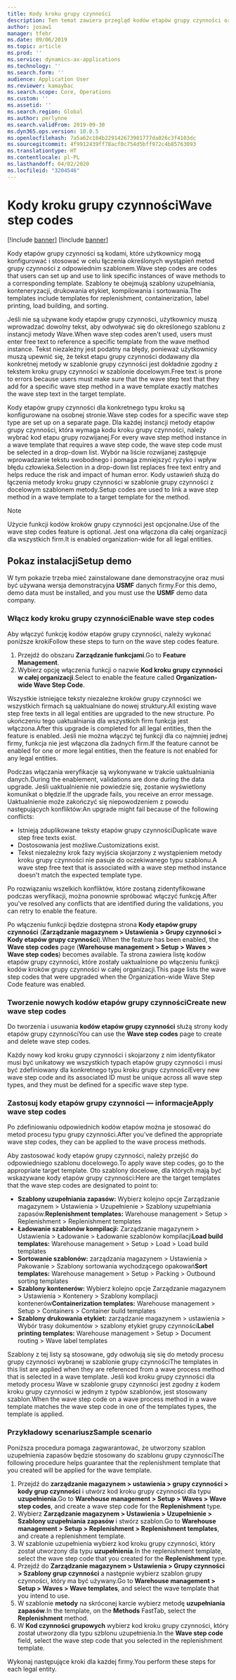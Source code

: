 ```yaml
---
title: Kody kroku grupy czynności
description: Ten temat zawiera przegląd kodów etapów grupy czynności oraz sposobu ich używania.
author: josaw1
manager: tfehr
ms.date: 09/06/2019
ms.topic: article
ms.prod: ''
ms.service: dynamics-ax-applications
ms.technology: ''
ms.search.form: ''
audience: Application User
ms.reviewer: kamaybac
ms.search.scope: Core, Operations
ms.custom: ''
ms.assetid: ''
ms.search.region: Global
ms.author: perlynne
ms.search.validFrom: 2019-09-30
ms.dyn365.ops.version: 10.0.5
ms.openlocfilehash: 7a5a62c184b229142673981777da026c3f4103dc
ms.sourcegitcommit: 4f9912439ff78acf0c754d5bff972c4b85763093
ms.translationtype: HT
ms.contentlocale: pl-PL
ms.lasthandoff: 04/02/2020
ms.locfileid: "3204546"
---
```

# <a name="wave-step-codes"></a><span data-ttu-id="7a445-103">Kody kroku grupy czynności</span><span class="sxs-lookup"><span data-stu-id="7a445-103">Wave step codes</span></span>

[!include [banner](../includes/preview-banner.md)]
[!include [banner](../includes/banner.md)]

<span data-ttu-id="7a445-104">Kody etapów grupy czynności są kodami, które użytkownicy mogą konfigurować i stosować w celu łączenia określonych wystąpień metod grupy czynności z odpowiednim szablonem.</span><span class="sxs-lookup"><span data-stu-id="7a445-104">Wave step codes are codes that users can set up and use to link specific instances of wave methods to a corresponding template.</span></span> <span data-ttu-id="7a445-105">Szablony te obejmują szablony uzupełniania, konteneryzacji, drukowania etykiet, kompilowania i sortowania.</span><span class="sxs-lookup"><span data-stu-id="7a445-105">The templates include templates for replenishment, containerization, label printing, load building, and sorting.</span></span>

<span data-ttu-id="7a445-106">Jeśli nie są używane kody etapów grupy czynności, użytkownicy muszą wprowadzać dowolny tekst, aby odwoływać się do określonego szablonu z instancji metody Wave.</span><span class="sxs-lookup"><span data-stu-id="7a445-106">When wave step codes aren't used, users must enter free text to reference a specific template from the wave method instance.</span></span> <span data-ttu-id="7a445-107">Tekst niezależny jest podatny na błędy, ponieważ użytkownicy muszą upewnić się, że tekst etapu grupy czynności dodawany dla konkretnej metody w szablonie grupy czynności jest dokładnie zgodny z tekstem kroku grupy czynności w szablonie docelowym.</span><span class="sxs-lookup"><span data-stu-id="7a445-107">Free text is prone to errors because users must make sure that the wave step text that they add for a specific wave step method in a wave template exactly matches the wave step text in the target template.</span></span>

<span data-ttu-id="7a445-108">Kody etapów grupy czynności dla konkretnego typu kroku są konfigurowane na osobnej stronie.</span><span class="sxs-lookup"><span data-stu-id="7a445-108">Wave step codes for a specific wave step type are set up on a separate page.</span></span> <span data-ttu-id="7a445-109">Dla każdej instancji metody etapów grupy czynności, która wymaga kodu kroku grupy czynności, należy wybrać kod etapu grupy rozwijanej.</span><span class="sxs-lookup"><span data-stu-id="7a445-109">For every wave step method instance in a wave template that requires a wave step code, the wave step code must be selected in a drop-down list.</span></span> <span data-ttu-id="7a445-110">Wybór na liście rozwijanej zastępuje wprowadzanie tekstu swobodnego i pomaga zmniejszyć ryzyko i wpływ błędu człowieka.</span><span class="sxs-lookup"><span data-stu-id="7a445-110">Selection in a drop-down list replaces free text entry and helps reduce the risk and impact of human error.</span></span> <span data-ttu-id="7a445-111">Kody ustawień służą do łączenia metody kroku grupy czynności w szablonie grupy czynności z docelowym szablonem metody.</span><span class="sxs-lookup"><span data-stu-id="7a445-111">Setup codes are used to link a wave step method in a wave template to a target template for the method.</span></span>

> [!NOTE]
> <span data-ttu-id="7a445-112">Użycie funkcji kodów kroków grupy czynności jest opcjonalne.</span><span class="sxs-lookup"><span data-stu-id="7a445-112">Use of the wave step codes feature is optional.</span></span> <span data-ttu-id="7a445-113">Jest ona włączona dla całej organizacji dla wszystkich firm.</span><span class="sxs-lookup"><span data-stu-id="7a445-113">It is enabled organization-wide for all legal entities.</span></span>

## <a name="setup-demo"></a><span data-ttu-id="7a445-114">Pokaz instalacji</span><span class="sxs-lookup"><span data-stu-id="7a445-114">Setup demo</span></span> 

<span data-ttu-id="7a445-115">W tym pokazie trzeba mieć zainstalowane dane demonstracyjne oraz musi być używana wersja demonstracyjna **USMF** danych firmy.</span><span class="sxs-lookup"><span data-stu-id="7a445-115">For this demo, demo data must be installed, and you must use the **USMF** demo data company.</span></span>

### <a name="enable-wave-step-codes"></a><span data-ttu-id="7a445-116">Włącz kody kroku grupy czynności</span><span class="sxs-lookup"><span data-stu-id="7a445-116">Enable wave step codes</span></span>

<span data-ttu-id="7a445-117">Aby włączyć funkcję kodów etapów grupy czynności, należy wykonać poniższe kroki</span><span class="sxs-lookup"><span data-stu-id="7a445-117">Follow these steps to turn on the wave step codes feature.</span></span>

1. <span data-ttu-id="7a445-118">Przejdź do obszaru **Zarządzanie funkcjami**.</span><span class="sxs-lookup"><span data-stu-id="7a445-118">Go to **Feature Management**.</span></span>
2. <span data-ttu-id="7a445-119">Wybierz opcję włączenia funkcji o nazwie **Kod kroku grupy czynności w całej organizacji**.</span><span class="sxs-lookup"><span data-stu-id="7a445-119">Select to enable the feature called **Organization-wide Wave Step Code**.</span></span>

<span data-ttu-id="7a445-120">Wszystkie istniejące teksty niezależne kroków grupy czynności we wszystkich firmach są uaktualniane do nowej struktury.</span><span class="sxs-lookup"><span data-stu-id="7a445-120">All existing wave step free texts in all legal entities are upgraded to the new structure.</span></span> <span data-ttu-id="7a445-121">Po ukończeniu tego uaktualniania dla wszystkich firm funkcja jest włączona.</span><span class="sxs-lookup"><span data-stu-id="7a445-121">After this upgrade is completed for all legal entities, then the feature is enabled.</span></span> <span data-ttu-id="7a445-122">Jeśli nie można włączyć tej funkcji dla co najmniej jednej firmy, funkcja nie jest włączona dla żadnych firm.</span><span class="sxs-lookup"><span data-stu-id="7a445-122">If the feature cannot be enabled for one or more legal entities, then the feature is not enabled for any legal entities.</span></span>

<span data-ttu-id="7a445-123">Podczas włączania weryfikacje są wykonywane w trakcie uaktualniania danych.</span><span class="sxs-lookup"><span data-stu-id="7a445-123">During the enablement, validations are done during the data upgrade.</span></span> <span data-ttu-id="7a445-124">Jeśli uaktualnienie nie powiedzie się, zostanie wyświetlony komunikat o błędzie.</span><span class="sxs-lookup"><span data-stu-id="7a445-124">If the upgrade fails, you receive an error message.</span></span> <span data-ttu-id="7a445-125">Uaktualnienie może zakończyć się niepowodzeniem z powodu następujących konfliktów:</span><span class="sxs-lookup"><span data-stu-id="7a445-125">An upgrade might fail because of the following conflicts:</span></span>

- <span data-ttu-id="7a445-126">Istnieją zduplikowane teksty etapów grupy czynności</span><span class="sxs-lookup"><span data-stu-id="7a445-126">Duplicate wave step free texts exist.</span></span>
- <span data-ttu-id="7a445-127">Dostosowania jest możliwe.</span><span class="sxs-lookup"><span data-stu-id="7a445-127">Customizations exist.</span></span>
- <span data-ttu-id="7a445-128">Tekst niezależny krok fazy wyjścia skojarzony z wystąpieniem metody kroku grupy czynności nie pasuje do oczekiwanego typu szablonu.</span><span class="sxs-lookup"><span data-stu-id="7a445-128">A wave step free text that is associated with a wave step method instance doesn't match the expected template type.</span></span>

<span data-ttu-id="7a445-129">Po rozwiązaniu wszelkich konfliktów, które zostaną zidentyfikowane podczas weryfikacji, można ponownie spróbować włączyć funkcję.</span><span class="sxs-lookup"><span data-stu-id="7a445-129">After you've resolved any conflicts that are identified during the validations, you can retry to enable the feature.</span></span>

<span data-ttu-id="7a445-130">Po włączeniu funkcji będzie dostępna strona **Kody etapów grupy czynności** (**Zarządzanie magazynem \> Ustawienia \> Grupy czynności \> Kody etapów grupy czynności**).</span><span class="sxs-lookup"><span data-stu-id="7a445-130">When the feature has been enabled, the **Wave step codes** page (**Warehouse management \> Setup \> Waves \> Wave step codes**) becomes available.</span></span> <span data-ttu-id="7a445-131">Ta strona zawiera listę kodów etapów grupy czynności, które zostały uaktualnione po włączeniu funkcji kodów kroków grupy czynności w całej organizacji.</span><span class="sxs-lookup"><span data-stu-id="7a445-131">This page lists the wave step codes that were upgraded when the Organization-wide Wave Step Code feature was enabled.</span></span>

### <a name="create-new-wave-step-codes"></a><span data-ttu-id="7a445-132">Tworzenie nowych kodów etapów grupy czynności</span><span class="sxs-lookup"><span data-stu-id="7a445-132">Create new wave step codes</span></span>

<span data-ttu-id="7a445-133">Do tworzenia i usuwania **kodów etapów grupy czynności** służą strony kody etapów grupy czynności</span><span class="sxs-lookup"><span data-stu-id="7a445-133">You can use the **Wave step codes** page to create and delete wave step codes.</span></span>

<span data-ttu-id="7a445-134">Każdy nowy kod kroku grupy czynności i skojarzony z nim identyfikator musi być unikatowy we wszystkich typach etapów grupy czynności i musi być zdefiniowany dla konkretnego typu kroku grupy czynności</span><span class="sxs-lookup"><span data-stu-id="7a445-134">Every new wave step code and its associated ID must be unique across all wave step types, and they must be defined for a specific wave step type.</span></span>

### <a name="apply-wave-step-codes"></a><span data-ttu-id="7a445-135">Zastosuj kody etapów grupy czynności — informacje</span><span class="sxs-lookup"><span data-stu-id="7a445-135">Apply wave step codes</span></span>

<span data-ttu-id="7a445-136">Po zdefiniowaniu odpowiednich kodów etapów można je stosować do metod procesu typu grupy czynności.</span><span class="sxs-lookup"><span data-stu-id="7a445-136">After you've defined the appropriate wave step codes, they can be applied to the wave process methods.</span></span>

<span data-ttu-id="7a445-137">Aby zastosować kody etapów grupy czynności, należy przejść do odpowiedniego szablonu docelowego.</span><span class="sxs-lookup"><span data-stu-id="7a445-137">To apply wave step codes, go to the appropriate target template.</span></span> <span data-ttu-id="7a445-138">Oto szablony docelowe, dla których mają być wskazywane kody etapów grupy czynności:</span><span class="sxs-lookup"><span data-stu-id="7a445-138">Here are the target templates that the wave step codes are designated to point to:</span></span>

- <span data-ttu-id="7a445-139">**Szablony uzupełniania zapasów:** Wybierz kolejno opcje Zarządzanie magazynem \> Ustawienia \> Uzupełnienie \> Szablony uzupełniania zapasów.</span><span class="sxs-lookup"><span data-stu-id="7a445-139">**Replenishment templates:** Warehouse management \> Setup \> Replenishment \> Replenishment templates</span></span>
- <span data-ttu-id="7a445-140">**Ładowanie szablonów kompilacji:** Zarządzanie magazynem \> Ustawienia \> Ładowanie \> Ładowanie szablonów kompilacji</span><span class="sxs-lookup"><span data-stu-id="7a445-140">**Load build templates:** Warehouse management \> Setup \> Load \> Load build templates</span></span>
- <span data-ttu-id="7a445-141">**Sortowanie szablonów:** zarządzania magazynem \> Ustawienia \> Pakowanie \> Szablony sortowania wychodzącego opakowań</span><span class="sxs-lookup"><span data-stu-id="7a445-141">**Sort templates:** Warehouse management \> Setup \> Packing \> Outbound sorting templates</span></span>
- <span data-ttu-id="7a445-142">**Szablony kontenerów:** Wybierz kolejno opcje Zarządzanie magazynem \> Ustawienia \> Kontenery \> Szablony kompilacji kontenerów</span><span class="sxs-lookup"><span data-stu-id="7a445-142">**Containerization templates:** Warehouse management \> Setup \> Containers \> Container build templates</span></span>
- <span data-ttu-id="7a445-143">**Szablony drukowania etykiet:** zarządzanie magazynem \> ustawienia \> Wybór trasy dokumentów \> szablony etykiet grupy czynności</span><span class="sxs-lookup"><span data-stu-id="7a445-143">**Label printing templates:** Warehouse management \> Setup \> Document routing \> Wave label templates</span></span>

<span data-ttu-id="7a445-144">Szablony z tej listy są stosowane, gdy odwołują się się do metody procesu grupy czynności wybranej w szablonie grupy czynności</span><span class="sxs-lookup"><span data-stu-id="7a445-144">The templates in this list are applied when they are referenced from a wave process method that is selected in a wave template.</span></span> <span data-ttu-id="7a445-145">Jeśli kod kroku grupy czynności dla metody procesu Wave w szablonie grupy czynności jest zgodny z kodem kroku grupy czynności w jednym z typów szablonów, jest stosowany szablon.</span><span class="sxs-lookup"><span data-stu-id="7a445-145">When the wave step code on a wave process method in a wave template matches the wave step code in one of the templates types, the template is applied.</span></span>

### <a name="sample-scenario"></a><span data-ttu-id="7a445-146">Przykładowy scenariusz</span><span class="sxs-lookup"><span data-stu-id="7a445-146">Sample scenario</span></span>

<span data-ttu-id="7a445-147">Poniższa procedura pomaga zagwarantować, że utworzony szablon uzupełnienia zapasów będzie stosowany do szablonu grupy czynności</span><span class="sxs-lookup"><span data-stu-id="7a445-147">The following procedure helps guarantee that the replenishment template that you created will be applied for the wave template.</span></span>

1. <span data-ttu-id="7a445-148">Przejdź do **zarządzanie magazynem \> ustawienia \> grupy czynności \> kody grup czynności** i utwórz kod kroku grupy czynności dla typu **uzupełnienia**.</span><span class="sxs-lookup"><span data-stu-id="7a445-148">Go to **Warehouse management \> Setup \> Waves \> Wave step codes**, and create a wave step code for the **Replenishment** type.</span></span>
2. <span data-ttu-id="7a445-149">Wybierz **Zarządzanie magazynem \> Ustawienia \> Uzupełnienie \> Szablony uzupełniania zapasów** i stwórz szablon.</span><span class="sxs-lookup"><span data-stu-id="7a445-149">Go to **Warehouse management \> Setup \> Replenishment \> Replenishment templates**, and create a replenishment template.</span></span>
3. <span data-ttu-id="7a445-150">W szablonie uzupełnienia wybierz kod kroku grupy czynności, który został utworzony dla typu **uzupełnienia**.</span><span class="sxs-lookup"><span data-stu-id="7a445-150">In the replenishment template, select the wave step code that you created for the **Replenishment** type.</span></span>
4. <span data-ttu-id="7a445-151">Przejdź do **Zarządzanie magazynem \> Ustawienia \> Grupy czynności \> Szablony grup czynności** a następnie wybierz szablon grupy czynności, który ma być używany.</span><span class="sxs-lookup"><span data-stu-id="7a445-151">Go to **Warehouse management \> Setup \> Waves \> Wave templates**, and select the wave template that you intend to use.</span></span>
5. <span data-ttu-id="7a445-152">W szablonie **metody** na skróconej karcie wybierz metodę **uzupełniania zapasów**.</span><span class="sxs-lookup"><span data-stu-id="7a445-152">In the template, on the **Methods** FastTab, select the **Replenishment** method.</span></span>
6. <span data-ttu-id="7a445-153">W **Kod czynności grupowych** wybierz kod kroku grupy czynności, który został utworzony dla typu szblonu uzupełnienia.</span><span class="sxs-lookup"><span data-stu-id="7a445-153">In the **Wave step code** field, select the wave step code that you selected in the replenishment template.</span></span>

<span data-ttu-id="7a445-154">Wykonaj następujące kroki dla każdej firmy.</span><span class="sxs-lookup"><span data-stu-id="7a445-154">You perform these steps for each legal entity.</span></span>

